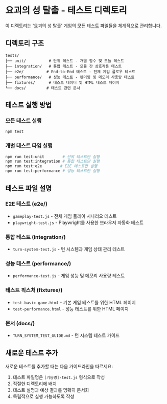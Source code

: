# 요괴의 성 탈출 - 테스트 디렉토리

이 디렉토리는 '요괴의 성 탈출' 게임의 모든 테스트 파일들을 체계적으로 관리합니다.

## 디렉토리 구조

```
tests/
├── unit/          # 단위 테스트 - 개별 함수 및 모듈 테스트
├── integration/   # 통합 테스트 - 모듈 간 상호작용 테스트
├── e2e/          # End-to-End 테스트 - 전체 게임 플로우 테스트
├── performance/   # 성능 테스트 - 렌더링 및 메모리 사용량 테스트
├── fixtures/      # 테스트 데이터 및 HTML 테스트 페이지
└── docs/         # 테스트 관련 문서
```

## 테스트 실행 방법

### 모든 테스트 실행
```bash
npm test
```

### 개별 테스트 타입 실행
```bash
npm run test:unit        # 단위 테스트만 실행
npm run test:integration # 통합 테스트만 실행
npm run test:e2e        # E2E 테스트만 실행
npm run test:performance # 성능 테스트만 실행
```

## 테스트 파일 설명

### E2E 테스트 (e2e/)
- `gameplay-test.js` - 전체 게임 플레이 시나리오 테스트
- `playwright-test.js` - Playwright를 사용한 브라우저 자동화 테스트

### 통합 테스트 (integration/)
- `turn-system-test.js` - 턴 시스템과 게임 상태 관리 테스트

### 성능 테스트 (performance/)
- `performance-test.js` - 게임 성능 및 메모리 사용량 테스트

### 테스트 픽스처 (fixtures/)
- `test-basic-game.html` - 기본 게임 테스트를 위한 HTML 페이지
- `test-performance.html` - 성능 테스트를 위한 HTML 페이지

### 문서 (docs/)
- `TURN_SYSTEM_TEST_GUIDE.md` - 턴 시스템 테스트 가이드

## 새로운 테스트 추가

새로운 테스트를 추가할 때는 다음 가이드라인을 따르세요:

1. 테스트 파일명은 `[기능명]-test.js` 형식으로 작성
2. 적절한 디렉토리에 배치
3. 테스트 설명과 예상 결과를 명확히 문서화
4. 독립적으로 실행 가능하도록 작성